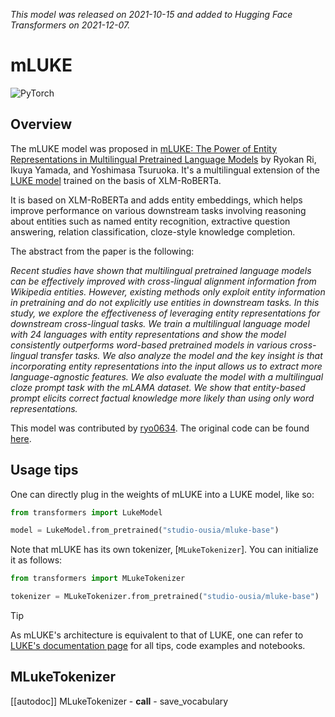 <!--Copyright 2021 The HuggingFace Team. All rights reserved.

Licensed under the Apache License, Version 2.0 (the "License"); you may not use this file except in compliance with
the License. You may obtain a copy of the License at

http://www.apache.org/licenses/LICENSE-2.0

Unless required by applicable law or agreed to in writing, software distributed under the License is distributed on
an "AS IS" BASIS, WITHOUT WARRANTIES OR CONDITIONS OF ANY KIND, either express or implied. See the License for the
specific language governing permissions and limitations under the License.

⚠️ Note that this file is in Markdown but contain specific syntax for our doc-builder (similar to MDX) that may not be
rendered properly in your Markdown viewer.

-->
*This model was released on 2021-10-15 and added to Hugging Face Transformers on 2021-12-07.*

# mLUKE

<div class="flex flex-wrap space-x-1">
<img alt="PyTorch" src="https://img.shields.io/badge/PyTorch-DE3412?style=flat&logo=pytorch&logoColor=white">
</div>

## Overview

The mLUKE model was proposed in [mLUKE: The Power of Entity Representations in Multilingual Pretrained Language Models](https://huggingface.co/papers/2110.08151) by Ryokan Ri, Ikuya Yamada, and Yoshimasa Tsuruoka. It's a multilingual extension
of the [LUKE model](https://huggingface.co/papers/2010.01057) trained on the basis of XLM-RoBERTa.

It is based on XLM-RoBERTa and adds entity embeddings, which helps improve performance on various downstream tasks
involving reasoning about entities such as named entity recognition, extractive question answering, relation
classification, cloze-style knowledge completion.

The abstract from the paper is the following:

*Recent studies have shown that multilingual pretrained language models can be effectively improved with cross-lingual
alignment information from Wikipedia entities. However, existing methods only exploit entity information in pretraining
and do not explicitly use entities in downstream tasks. In this study, we explore the effectiveness of leveraging
entity representations for downstream cross-lingual tasks. We train a multilingual language model with 24 languages
with entity representations and show the model consistently outperforms word-based pretrained models in various
cross-lingual transfer tasks. We also analyze the model and the key insight is that incorporating entity
representations into the input allows us to extract more language-agnostic features. We also evaluate the model with a
multilingual cloze prompt task with the mLAMA dataset. We show that entity-based prompt elicits correct factual
knowledge more likely than using only word representations.*

This model was contributed by [ryo0634](https://huggingface.co/ryo0634). The original code can be found [here](https://github.com/studio-ousia/luke).

## Usage tips

One can directly plug in the weights of mLUKE into a LUKE model, like so:

```python
from transformers import LukeModel

model = LukeModel.from_pretrained("studio-ousia/mluke-base")
```

Note that mLUKE has its own tokenizer, [`MLukeTokenizer`]. You can initialize it as follows:

```python
from transformers import MLukeTokenizer

tokenizer = MLukeTokenizer.from_pretrained("studio-ousia/mluke-base")
```

> [!TIP]
> As mLUKE's architecture is equivalent to that of LUKE, one can refer to [LUKE's documentation page](luke) for all
> tips, code examples and notebooks.

## MLukeTokenizer

[[autodoc]] MLukeTokenizer
    - __call__
    - save_vocabulary

